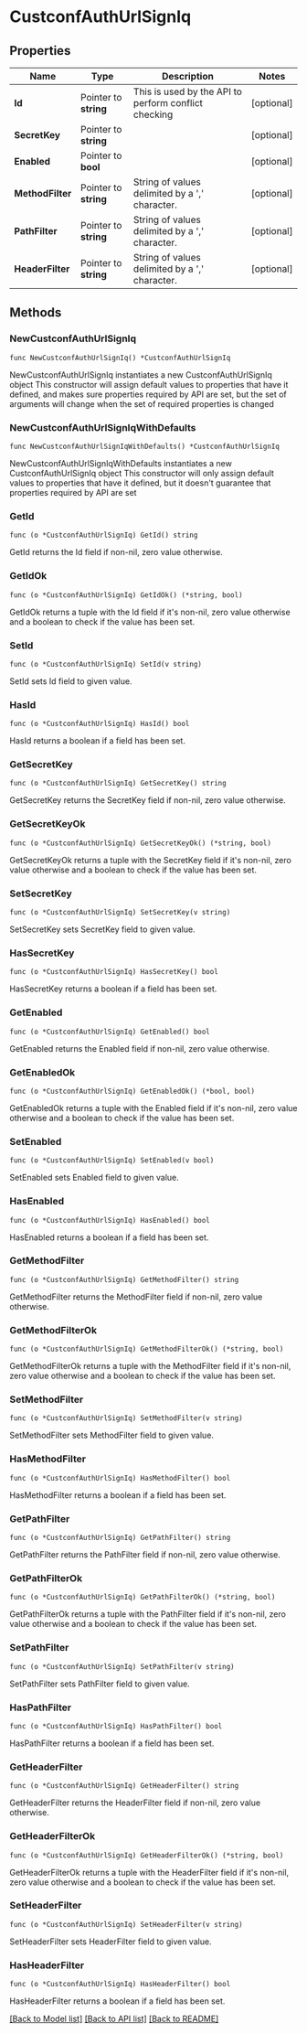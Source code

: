 # CustconfAuthUrlSignIq

## Properties

Name | Type | Description | Notes
------------ | ------------- | ------------- | -------------
**Id** | Pointer to **string** | This is used by the API to perform conflict checking | [optional] 
**SecretKey** | Pointer to **string** |  | [optional] 
**Enabled** | Pointer to **bool** |  | [optional] 
**MethodFilter** | Pointer to **string** | String of values delimited by a &#39;,&#39; character. | [optional] 
**PathFilter** | Pointer to **string** | String of values delimited by a &#39;,&#39; character. | [optional] 
**HeaderFilter** | Pointer to **string** | String of values delimited by a &#39;,&#39; character. | [optional] 

## Methods

### NewCustconfAuthUrlSignIq

`func NewCustconfAuthUrlSignIq() *CustconfAuthUrlSignIq`

NewCustconfAuthUrlSignIq instantiates a new CustconfAuthUrlSignIq object
This constructor will assign default values to properties that have it defined,
and makes sure properties required by API are set, but the set of arguments
will change when the set of required properties is changed

### NewCustconfAuthUrlSignIqWithDefaults

`func NewCustconfAuthUrlSignIqWithDefaults() *CustconfAuthUrlSignIq`

NewCustconfAuthUrlSignIqWithDefaults instantiates a new CustconfAuthUrlSignIq object
This constructor will only assign default values to properties that have it defined,
but it doesn't guarantee that properties required by API are set

### GetId

`func (o *CustconfAuthUrlSignIq) GetId() string`

GetId returns the Id field if non-nil, zero value otherwise.

### GetIdOk

`func (o *CustconfAuthUrlSignIq) GetIdOk() (*string, bool)`

GetIdOk returns a tuple with the Id field if it's non-nil, zero value otherwise
and a boolean to check if the value has been set.

### SetId

`func (o *CustconfAuthUrlSignIq) SetId(v string)`

SetId sets Id field to given value.

### HasId

`func (o *CustconfAuthUrlSignIq) HasId() bool`

HasId returns a boolean if a field has been set.

### GetSecretKey

`func (o *CustconfAuthUrlSignIq) GetSecretKey() string`

GetSecretKey returns the SecretKey field if non-nil, zero value otherwise.

### GetSecretKeyOk

`func (o *CustconfAuthUrlSignIq) GetSecretKeyOk() (*string, bool)`

GetSecretKeyOk returns a tuple with the SecretKey field if it's non-nil, zero value otherwise
and a boolean to check if the value has been set.

### SetSecretKey

`func (o *CustconfAuthUrlSignIq) SetSecretKey(v string)`

SetSecretKey sets SecretKey field to given value.

### HasSecretKey

`func (o *CustconfAuthUrlSignIq) HasSecretKey() bool`

HasSecretKey returns a boolean if a field has been set.

### GetEnabled

`func (o *CustconfAuthUrlSignIq) GetEnabled() bool`

GetEnabled returns the Enabled field if non-nil, zero value otherwise.

### GetEnabledOk

`func (o *CustconfAuthUrlSignIq) GetEnabledOk() (*bool, bool)`

GetEnabledOk returns a tuple with the Enabled field if it's non-nil, zero value otherwise
and a boolean to check if the value has been set.

### SetEnabled

`func (o *CustconfAuthUrlSignIq) SetEnabled(v bool)`

SetEnabled sets Enabled field to given value.

### HasEnabled

`func (o *CustconfAuthUrlSignIq) HasEnabled() bool`

HasEnabled returns a boolean if a field has been set.

### GetMethodFilter

`func (o *CustconfAuthUrlSignIq) GetMethodFilter() string`

GetMethodFilter returns the MethodFilter field if non-nil, zero value otherwise.

### GetMethodFilterOk

`func (o *CustconfAuthUrlSignIq) GetMethodFilterOk() (*string, bool)`

GetMethodFilterOk returns a tuple with the MethodFilter field if it's non-nil, zero value otherwise
and a boolean to check if the value has been set.

### SetMethodFilter

`func (o *CustconfAuthUrlSignIq) SetMethodFilter(v string)`

SetMethodFilter sets MethodFilter field to given value.

### HasMethodFilter

`func (o *CustconfAuthUrlSignIq) HasMethodFilter() bool`

HasMethodFilter returns a boolean if a field has been set.

### GetPathFilter

`func (o *CustconfAuthUrlSignIq) GetPathFilter() string`

GetPathFilter returns the PathFilter field if non-nil, zero value otherwise.

### GetPathFilterOk

`func (o *CustconfAuthUrlSignIq) GetPathFilterOk() (*string, bool)`

GetPathFilterOk returns a tuple with the PathFilter field if it's non-nil, zero value otherwise
and a boolean to check if the value has been set.

### SetPathFilter

`func (o *CustconfAuthUrlSignIq) SetPathFilter(v string)`

SetPathFilter sets PathFilter field to given value.

### HasPathFilter

`func (o *CustconfAuthUrlSignIq) HasPathFilter() bool`

HasPathFilter returns a boolean if a field has been set.

### GetHeaderFilter

`func (o *CustconfAuthUrlSignIq) GetHeaderFilter() string`

GetHeaderFilter returns the HeaderFilter field if non-nil, zero value otherwise.

### GetHeaderFilterOk

`func (o *CustconfAuthUrlSignIq) GetHeaderFilterOk() (*string, bool)`

GetHeaderFilterOk returns a tuple with the HeaderFilter field if it's non-nil, zero value otherwise
and a boolean to check if the value has been set.

### SetHeaderFilter

`func (o *CustconfAuthUrlSignIq) SetHeaderFilter(v string)`

SetHeaderFilter sets HeaderFilter field to given value.

### HasHeaderFilter

`func (o *CustconfAuthUrlSignIq) HasHeaderFilter() bool`

HasHeaderFilter returns a boolean if a field has been set.


[[Back to Model list]](../README.md#documentation-for-models) [[Back to API list]](../README.md#documentation-for-api-endpoints) [[Back to README]](../README.md)


